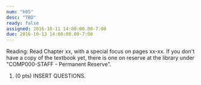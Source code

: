 ```yaml
---
num: "h05"
desc: "TBD"
ready: false
assigned: 2016-10-11 14:00:00.00-7:00
due: 2016-10-13 14:00:00.00-7:00
---
```

Reading: Read Chapter xx, with a special focus on pages xx-xx.    If you don't have a copy of the textbook yet, there is one on reserve at the library under "COMP000-STAFF - Permanent Reserve".

1.	(0 pts) INSERT QUESTIONS.
	<div style="margin-bottom:4em"></div>
